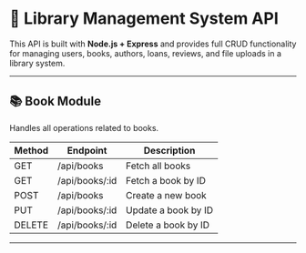 
# 📘 Library Management System API

This API is built with **Node.js + Express** and provides full CRUD functionality for managing users, books, authors, loans, reviews, and file uploads in a library system.

---

## 📚 Book Module

Handles all operations related to books.

| Method | Endpoint            | Description                        |
|--------|---------------------|------------------------------------|
| GET    | /api/books          | Fetch all books                    |
| GET    | /api/books/:id      | Fetch a book by ID                 |
| POST   | /api/books          | Create a new book                  |
| PUT    | /api/books/:id      | Update a book by ID                |
| DELETE | /api/books/:id      | Delete a book by ID                |

---
